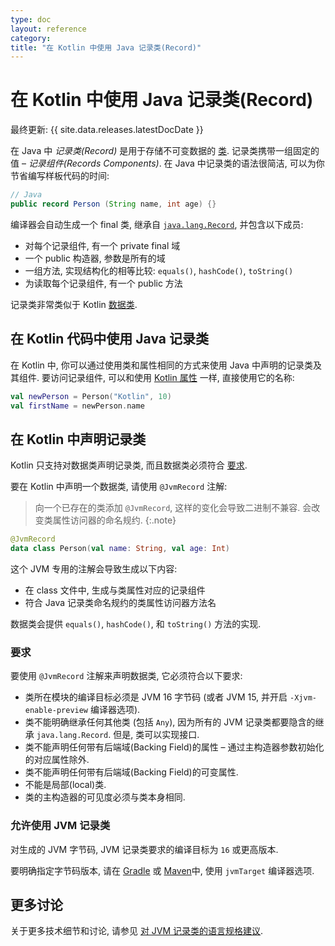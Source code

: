 ```yaml
---
type: doc
layout: reference
category:
title: "在 Kotlin 中使用 Java 记录类(Record)"
---
```


# 在 Kotlin 中使用 Java 记录类(Record)

最终更新: {{ site.data.releases.latestDocDate }}

在 Java 中 _记录类(Record)_ 是用于存储不可变数据的 [类](https://openjdk.java.net/jeps/395).
记录类携带一组固定的值 – _记录组件(Records Components)_.
在 Java 中记录类的语法很简洁, 可以为你节省编写样板代码的时间:

```java
// Java
public record Person (String name, int age) {}
```

编译器会自动生成一个 final 类, 继承自 [`java.lang.Record`](https://docs.oracle.com/en/java/javase/16/docs/api/java.base/java/lang/Record.html),
并包含以下成员:
* 对每个记录组件, 有一个 private final 域
* 一个 public 构造器, 参数是所有的域
* 一组方法, 实现结构化的相等比较: `equals()`, `hashCode()`, `toString()`
* 为读取每个记录组件, 有一个 public 方法 

记录类非常类似于 Kotlin [数据类](../data-classes.html).

## 在 Kotlin 代码中使用 Java 记录类

在 Kotlin 中, 你可以通过使用类和属性相同的方式来使用 Java 中声明的记录类及其组件.
要访问记录组件, 可以和使用 [Kotlin 属性](../properties.html) 一样, 直接使用它的名称:

```kotlin
val newPerson = Person("Kotlin", 10)
val firstName = newPerson.name
```

## 在 Kotlin 中声明记录类

Kotlin 只支持对数据类声明记录类, 而且数据类必须符合 [要求](#requirements).

要在 Kotlin 中声明一个数据类, 请使用 `@JvmRecord` 注解:

> 向一个已存在的类添加 `@JvmRecord`, 这样的变化会导致二进制不兼容. 会改变类属性访问器的命名规约.
{:.note}

```kotlin
@JvmRecord
data class Person(val name: String, val age: Int)
```

这个 JVM 专用的注解会导致生成以下内容:

* 在 class 文件中, 生成与类属性对应的记录组件
* 符合 Java 记录类命名规约的类属性访问器方法名 

数据类会提供 `equals()`, `hashCode()`, 和 `toString()` 方法的实现.

### 要求

要使用 `@JvmRecord` 注解来声明数据类, 它必须符合以下要求:

* 类所在模块的编译目标必须是 JVM 16 字节码 (或者 JVM 15, 并开启 `-Xjvm-enable-preview` 编译器选项).
* 类不能明确继承任何其他类 (包括 `Any`), 因为所有的 JVM 记录类都要隐含的继承 `java.lang.Record`.
  但是, 类可以实现接口.
* 类不能声明任何带有后端域(Backing Field)的属性 – 通过主构造器参数初始化的对应属性除外.
* 类不能声明任何带有后端域(Backing Field)的可变属性.
* 不能是局部(local)类.
* 类的主构造器的可见度必须与类本身相同.

### 允许使用 JVM 记录类

对生成的 JVM 字节码, JVM 记录类要求的编译目标为 `16` 或更高版本.

要明确指定字节码版本, 请在 [Gradle](../gradle/gradle-compiler-options.html#attributes-specific-to-jvm)
或 [Maven](../maven.html#attributes-specific-to-jvm)中, 使用 `jvmTarget` 编译器选项.

## 更多讨论

关于更多技术细节和讨论, 请参见 [对 JVM 记录类的语言规格建议](https://github.com/Kotlin/KEEP/blob/master/proposals/jvm-records.md).
